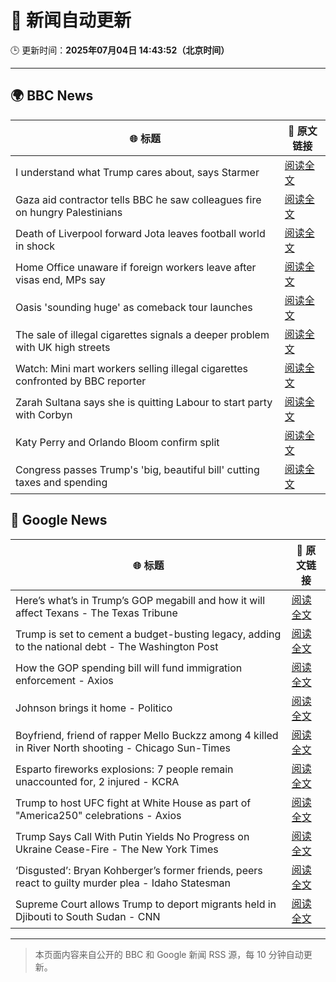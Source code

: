 # 🧠 新闻自动更新

🕒 更新时间：**2025年07月04日 14:43:52（北京时间）**

---

## 🌍 BBC News

| 🌐 标题 | 🔗 原文链接 |
|--------|-------------|
| I understand what Trump cares about, says Starmer | [阅读全文](https://www.bbc.com/news/articles/cq8ze23vx4po) |
| Gaza aid contractor tells BBC he saw colleagues fire on hungry Palestinians | [阅读全文](https://www.bbc.com/news/articles/cnvmry71q5yo) |
| Death of Liverpool forward Jota leaves football world in shock | [阅读全文](https://www.bbc.com/sport/football/articles/crl05r070wro) |
| Home Office unaware if foreign workers leave after visas end, MPs say | [阅读全文](https://www.bbc.com/news/articles/cwykw93d393o) |
| Oasis 'sounding huge' as comeback tour launches | [阅读全文](https://www.bbc.com/news/articles/cz7l1x7x80ro) |
| The sale of illegal cigarettes signals a deeper problem with UK high streets | [阅读全文](https://www.bbc.com/news/articles/cy9097lwxg9o) |
| Watch: Mini mart workers selling illegal cigarettes confronted by BBC reporter | [阅读全文](https://www.bbc.com/news/videos/c4gkwqwwzp9o) |
| Zarah Sultana says she is quitting Labour to start party with Corbyn | [阅读全文](https://www.bbc.com/news/articles/cwyel9kgdvdo) |
| Katy Perry and Orlando Bloom confirm split | [阅读全文](https://www.bbc.com/news/articles/cj61x8r552ko) |
| Congress passes Trump's 'big, beautiful bill' cutting taxes and spending | [阅读全文](https://www.bbc.com/news/articles/cddz3n6vz0go) |

## 📰 Google News

| 🌐 标题 | 🔗 原文链接 |
|--------|-------------|
| Here’s what’s in Trump’s GOP megabill and how it will affect Texans - The Texas Tribune | [阅读全文](https://news.google.com/rss/articles/CBMilwFBVV95cUxOend4ZWQwVlZEaXJ1QnMtVWJlT1lLZTREQ3FpcTNMb0pxdUxKOW5LZ21pUWs1QlV0YVhyYjYwZUcwc1dHb0lQNXpfREw3SFdTNWtmWUt4RmhUc0QzeEMzLWlKOVd3VHJoQTluNDhFcE1ubG0zMTlaMFlkMGtham5VUVE3YjVuSTdvaG5fVExXeEZoX19rT0M0?oc=5) |
| Trump is set to cement a budget-busting legacy, adding to the national debt - The Washington Post | [阅读全文](https://news.google.com/rss/articles/CBMimgFBVV95cUxNQUFHNm5mdFlBWVRxQUk5RVQ2elBmdTB4cDRmUXl5czlHRWFteGQyUmJzbmUycEJfYW43Y1loN0JkZUhSbTNtM1o5em53dWlydnJBMjJJTmVYUmZ2Z09VVWRaTThDZWZjdVNxY3NKUk5pRnhGOGw2YkdaODZYUXUzOHpxMTd3b3oxUWZwOGd0dWxkVXZZWk41X0VB?oc=5) |
| How the GOP spending bill will fund immigration enforcement - Axios | [阅读全文](https://news.google.com/rss/articles/CBMikgFBVV95cUxOMU9XVHFXeGlzUlBmTlRScEVJakR3a18xbWE4MXZTQ3BESWhVQ2hfVWl3OWNCSDh1VmlUbVdid1F5TVZINm5vUXp0cUpZWGJ6ZEtDcUV1Q0lnTHpJdWJkRDVjWTNzQ1laMHRsanBKeVo5MWpYQmQweE0wNGdYckhrYUtPUDQ3NUtNb0Z4eE1HZFU3UQ?oc=5) |
| Johnson brings it home - Politico | [阅读全文](https://news.google.com/rss/articles/CBMikwFBVV95cUxNcV9aRDdCamkxWGpfZk1uSHBaS05aOEpDanVpbXh2NW9oZ3M1di1YMWlFX0FUc2ZPaVpsTkxCeTZRRFY0NE5qaEpmUFBfbnJYTm82cnNrcmZLTzdTd0QxcVpVYmFnZXBUcklfTzJxRi1zNC1TU3pkZkRiZWJ3cVBIRWp4MVN5NHFpWUo4NEp0RWxDYjQ?oc=5) |
| Boyfriend, friend of rapper Mello Buckzz among 4 killed in River North shooting - Chicago Sun-Times | [阅读全文](https://news.google.com/rss/articles/CBMiuwFBVV95cUxQQkxmNWNNbjl1UkZybU90ZnB3dldNSWhCcTl5WG1RS0R4QWdzQ3Y4NHRtY1dKaExKUll3cG9wN2QwTFpFUGEyODRQRFMzWmUtMk0zb0NZWWZOamJ0aHVpNWc0Sk05XzVmZzlwRzMycjFxX3lobmdkTzZ3ekl6aW5aYlZPdFFFaEhkekI4ZlZwdUNJZEJGZml4eWpXczdQcGljVEZGTEFFWXZ3MTZodWUtNVVLZThWNzlRVnVN?oc=5) |
| Esparto fireworks explosions: 7 people remain unaccounted for, 2 injured - KCRA | [阅读全文](https://news.google.com/rss/articles/CBMijAFBVV95cUxQbWlCVWFGelB6VGRCam9xQzdOUnR4VWVlcFFlRFpWUjQ5aWIzazBfeE45ZWJuNkFFM0xmOWhia3FhQ2FmOGprcEVON2h2cmpxbGdjeURGUXZ1ZTZUMzRFc1ZvQmF5WWVTcmxYVTVaS1BfUkZiMzVfQWpQRGJvZXkxU1FBOHpBRnJKQXdOdA?oc=5) |
| Trump to host UFC fight at White House as part of "America250" celebrations - Axios | [阅读全文](https://news.google.com/rss/articles/CBMijAFBVV95cUxPenk2VGlNSVlFVDk4R0NLNFMxZ0kwVDUxQlBFRml6TmlTWkNRVjQzVmYtcWtsZXFlZlQ2aWRaOWpIZnJ0Tk5rN1ZKaEtXTzcxbXFfV3ZCWUMxSDh1LXk4UzVjZGRwaHJ6SVlhdDRCUGFiQWJkMzlrVDVybmhhY0htV0s1QVZLbGJfcWlrNw?oc=5) |
| Trump Says Call With Putin Yields No Progress on Ukraine Cease-Fire - The New York Times | [阅读全文](https://news.google.com/rss/articles/CBMiiAFBVV95cUxPQmJTNnNiNEVxUGNneFQ3LXhoRnBvZWlFRUNCR3RLamhxbHJNLWVEdVVrQkdWUXZfU0JQNnIyQ1FyNWlqbThIdGRSVVdzVVlkVzRVelhLV0R2MW5QS2xPaW9xMGNIZ3NFRkhVRFhhdGUyeW16MVBNUk9FbVVNbnRvakVocFNPQS0y?oc=5) |
| ‘Disgusted’: Bryan Kohberger’s former friends, peers react to guilty murder plea - Idaho Statesman | [阅读全文](https://news.google.com/rss/articles/CBMieEFVX3lxTE92cUlXUnBoS3E5bmItWlZZRktteEZRZFNGcmVCY3A0cG9RempBNTJKMnRfMDg2UVI4MUNJbnpBOU9MVnpwM1JHYW9YcHhWbVQzV1RhYXkyVXdRNDlPZUpfMW5RX1JGRXBpanVMUUwwdlM4Tk4xbVdnWNIBeEFVX3lxTE1jZUZfVTlaSU9teTdNMTdzSzZpemNSMjF6ZHVoT0lBYWdEUVJZWlpDOWdZRkY4X2JFNzZ5WVN6ZEJzSFdHQ3hVaC1TbEs1Q0hEeVEwUjVQRlVrQXFoaDQ3OWotcGtJOXNqUWFWdk9vd05PUUtxSC1zRg?oc=5) |
| Supreme Court allows Trump to deport migrants held in Djibouti to South Sudan - CNN | [阅读全文](https://news.google.com/rss/articles/CBMiiwFBVV95cUxOc0ZpeHpTRjZFYXFMSXNHWnJ6VTJLRXVDSmNlbEVSWEdqdTNwZ2ktWW9TRmV5SEV6SE5lMXk1VjBEUVBEd0NfbnNzVzlrUjRBdmhQUkx5UmR2R2RkWEZXbjYzUzZlWHc3c3E5RUZuS1dkV2dHR2VGdDhmTV9fbzl0YkZwdmdsS1J2bURB0gGQAUFVX3lxTE9wQXBxX3JRTmNWNzhZRUkwVlBJTkFONHNaamF3MDhURi1JdERHQTN3cGtxZmpxaFhPR2JvcHJnczczQU5zd2MzZ3U5aTd4UUd4MTJqa3dPZWh0cU9pSlVqTGVaQTE1T1pVMEhQYTBqSWluMG9zVmVVdXhNSmUydG5VNFdjY3BzTzkwTzVjeS1MdQ?oc=5) |

---
> 本页面内容来自公开的 BBC 和 Google 新闻 RSS 源，每 10 分钟自动更新。